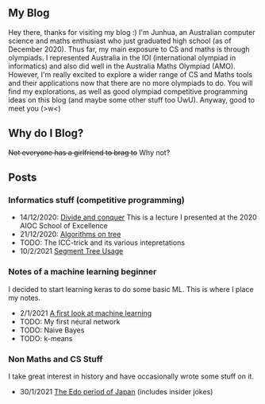 ## My Blog

Hey there, thanks for visiting my blog :) I'm Junhua, an Australian computer science and maths enthusiast who just graduated high school (as of December 2020). Thus far, my main exposure to CS and maths is through olympiads. I represented Australia in the IOI (international olympiad in informatics) and also did well in the Australia Maths Olympiad (AMO). However, I'm really excited to explore a wider range of CS and Maths tools and their applications now that there are no more olympiads to do. You will find my explorations, as well as good olympiad competitive programming ideas on this blog (and maybe some other stuff too UwU). Anyway, good to meet you (>w<) 

## Why do I Blog?
~~Not everyone has a girlfriend to brag to~~ Why not?
## Posts
### Informatics stuff (competitive programming)
[//]: # (Lmao this is how you do markdown)
- 14/12/2020: [Divide and conquer](https://anonymous3141.github.io/informatics/DandC.pdf) This is a lecture I presented at the 2020 AIOC School of Excellence
- 21/12/2020: [Algorithms on tree](https://anonymous3141.github.io/informatics/Tree1)  
- TODO: The ICC-trick and its various intepretations
- 10/2/2021 [Segment Tree Usage](https://anonymous3141.github.io/informatics/SegmentTrees)

### Notes of a machine learning beginner
I decided to start learning keras to do some basic ML. This is where I place my notes.
- 2/1/2021 [A first look at machine learning](https://anonymous3141.github.io/MLnotes/Notes1)
- TODO: My first neural network
- TODO: Naive Bayes
- TODO: k-means

### Non Maths and CS Stuff

I take great interest in history and have occasionally wrote some stuff on it.
- 30/1/2021 [The Edo period of Japan](https://anonymous3141.github.io/randomstuff/Edo%20japan.pdf) (includes insider jokes)

